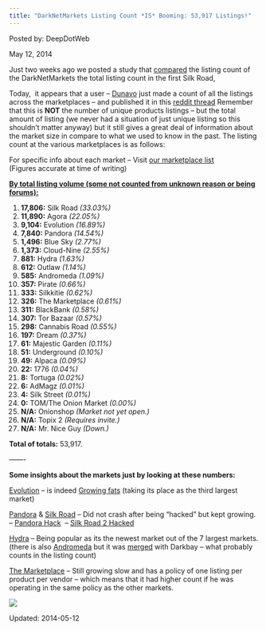 ```yaml
---
title: "DarkNetMarkets Listing Count *IS* Booming: 53,917 Listings!"
---
```


Posted by: DeepDotWeb

<span>May 12, 2014</span>

<p>Just two weeks ago we posted a study that <a href="https://g-i-r.github.io/deepdotweb/2014/04/30/darknetmarkets-listing-count-is-booming-approaching-50000/">compared</a> the listing count of the DarkNetMarkets the total listing count in the first Silk Road,</p>
<p>Today,  it appears that a user &#8211; <a class="author may-blank id-t2_f7i7s" href="http://www.reddit.com/user/Dunavo">Dunavo</a> just made a count of all the listings across the marketplaces &#8211; and published it in this <a href="http://www.reddit.com/r/DarkNetMarkets/comments/25cmt7/leaderboard/">reddit thread</a> Remember that this is <strong>NOT</strong> the number of unique products listings &#8211; but the total amount of listing (we never had a situation of just unique listing so this shouldn&#8217;t matter anyway) but it still gives a great deal of information about the market size in compare to what we used to know in the past. The listing count at the various marketplaces is as follows:</p>
<p>For specific info about each market &#8211; Visit <a href="https://g-i-r.github.io/deepdotweb/2013/10/28/updated-llist-of-hidden-marketplaces-tor-i2p/">our marketplace list</a><br/>
    (Figures accurate at time of writing)</p>
<p><span style="text-decoration: underline;"><strong>By total listing volume (some not counted from unknown reason or being forums):</strong></span></p>
<ol>
<li><strong>17,806:</strong> Silk Road <em>(33.03%)</em></li>
<li><strong>11,890:</strong> Agora <em>(22.05%)</em></li>
<li><strong>9,104:</strong> Evolution <em>(16.89%)</em></li>
<li><strong>7,840:</strong> Pandora <em>(14.54%)</em></li>
<li><strong>1,496:</strong> Blue Sky <em>(2.77%)</em></li>
<li><strong>1,373:</strong> Cloud-Nine <em>(2.55%)</em></li>
<li><strong>881:</strong> Hydra <em>(1.63%)</em></li>
<li><strong>612:</strong> Outlaw <em>(1.14%)</em></li>
<li><strong>585:</strong> Andromeda <em>(1.09%)</em></li>
<li><strong>357:</strong> Pirate <em>(0.66%)</em></li>
<li><strong>333:</strong> Silkkitie <em>(0.62%)</em></li>
<li><strong>326:</strong> The Marketplace <em>(0.61%)</em></li>
<li><strong>311:</strong> BlackBank <em>(0.58%)</em></li>
<li><strong>307:</strong> Tor Bazaar <em>(0.57%)</em></li>
<li><strong>298:</strong> Cannabis Road <em>(0.55%)</em></li>
<li><strong>197:</strong> Dream <em>(0.37%)</em></li>
<li><strong>61:</strong> Majestic Garden <em>(0.11%)</em></li>
<li><strong>51:</strong> Underground <em>(0.10%)</em></li>
<li><strong>49:</strong> Alpaca <em>(0.09%)</em></li>
<li><strong>22:</strong> 1776 <em>(0.04%)</em></li>
<li><strong>8:</strong> Tortuga <em>(0.02%)</em></li>
<li><strong>6:</strong> AdMagz <em>(0.01%)</em></li>
<li><strong>4:</strong> Silk Street <em>(0.01%)</em></li>
<li><strong>0:</strong> TOM/The Onion Market <em>(0.00%)</em></li>
<li><strong>N/A:</strong> Onionshop <em>(Market not yet open.)</em></li>
<li><strong>N/A:</strong> Topix 2 <em>(Requires invite.)</em></li>
<li><strong>N/A:</strong> Mr. Nice Guy <em>(Down.)</em></li>
</ol>
<p><strong>Total of totals:</strong> 53,917.</p>
<p>&#8212;&#8212;-</p>
<p><strong>Some insights about the markets just by looking at these numbers:</strong></p>
<p><a href="marketplace-directory/listing/evolution-marketplace">Evolution</a> &#8211; is indeed <a href="https://g-i-r.github.io/deepdotweb/2014/05/10/evolution-marketplace-staff-speak-we-are-growing-fast/">Growing fats</a> (taking its place as the third largest market)</p>
<p><a href="marketplace-directory/listing/pandora-market">Pandora</a> &amp; <a href="marketplace-directory/listing/silk-road-2-0">Silk Road</a> &#8211; Did not crash after being &#8220;hacked&#8221; but kept growing. &#8211; <a href="https://g-i-r.github.io/deepdotweb/2014/03/20/pandora-hacked-losing-50-btc/">Pandora Hack</a>  &#8211; <a href="https://g-i-r.github.io/deepdotweb/2014/02/13/silk-road-2-hacked-bitcoins-stolen-unknown-amount/">Silk Road 2 Hacked</a></p>
<p><a href="marketplace-directory/listing/hydra-marketplace">Hydra</a> &#8211; Being popular as its the newest market out of the 7 largest markets. (there is also <a href="marketplace-directory/listing/andromeda-market">Andromeda</a> but it was <a href="https://g-i-r.github.io/deepdotweb/2014/05/01/marketplace-merge-darkbay-andromeda/">merged</a> with Darkbay &#8211; what probably counts in the listing count)</p>
<p><a href="marketplace-directory/listing/the-marketplace-i2p">The Marketplace</a> &#8211; Still growing slow and has a policy of one listing per product per vendor &#8211; which means that it had higher count if he was operating in the same policy as the other markets.</p>
<img src="https://G-I-R.github.io/deepdotweb/imgs/2014/05/count.png" />


Updated: 2014-05-12
    
